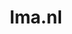 ---
layout: post
title:  "lma.nl"
internal_url:  "/dutchgov/lma.nl.html"
subdomains_count: 5
all_subdomains_count: 11
urls_count: 5
ssl_rank: 0
http_rank: 88.4
url_link: /data/lma.nl/urls.txt
all_subdomains_link: /data/lma.nl/all_subdomains.txt
subdomains_link: /data/lma.nl/subdomains.txt
categories: dutchgov
---